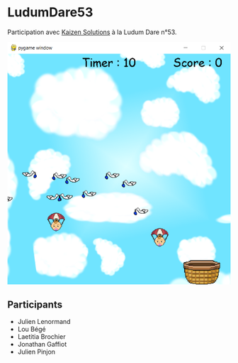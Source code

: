 # LudumDare53

Participation avec [Kaizen Solutions](https://kaizen-solutions.net/) à la Ludum Dare n°53.

![preview](preview.png)

## Participants

- Julien Lenormand
- Lou Bégé
- Laetitia Brochier
- Jonathan Gaffiot
- Julien Pinjon
